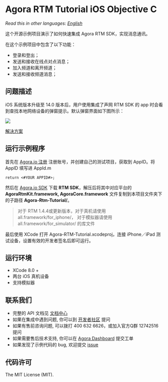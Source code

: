 # Agora RTM Tutorial iOS Objective C

*Read this in other languages: [English](README.md)*

这个开源示例项目演示了如何快速集成 Agora RTM SDK，实现消息通讯。

在这个示例项目中包含了以下功能：

- 登录和登出；
- 发送和接收在线点对点消息；
- 加入频道和离开频道；
- 发送和接收频道消息；

## 问题描述
iOS 系统版本升级至 14.0 版本后，用户使用集成了声网 RTM SDK 的 app 时会看到查找本地网络设备的弹窗提示。默认弹窗界面如下图所示：

![](../pictures/ios_14_privacy_zh.png)

[解决方案](https://docs.agora.io/cn/faq/local_network_privacy_rtm)

## 运行示例程序
首先在 [Agora.io 注册](https://dashboard.agora.io/cn/signup/) 注册账号，并创建自己的测试项目，获取到 AppID。将 AppID 填写进 AppId.m

```
return <#YOUR APPID#>;
```


然后在 [Agora.io SDK](https://www.agora.io/cn/download/) 下载 **RTM SDK**，解压后将其中对应平台的 **AgoraRtmKit.framework, AgoraCore.framework** 文件复制到本项目文件夹下的子路径 **Agora-Rtm-Tutorial/**。
> 对于 RTM 1.4.4或更新版本，对于真机请使用all.framework/for_iphone/， 对于模拟器请使用all.framework/for_simulator/ 的库文件

最后使用 XCode 打开 Agora-RTM-Tutorial.xcodeproj，连接 iPhone／iPad 测试设备，设置有效的开发者签名后即可运行。

## 运行环境
* XCode 8.0 +
* 两台 iOS 真机设备
* 支持模拟器

## 联系我们

- 完整的 API 文档见 [文档中心](https://docs.agora.io/cn/)
- 如果在集成中遇到问题, 你可以到 [开发者社区](https://dev.agora.io/cn/) 提问
- 如果有售前咨询问题, 可以拨打 400 632 6626，或加入官方Q群 12742516 提问
- 如果需要售后技术支持, 你可以在 [Agora Dashboard](https://dashboard.agora.io) 提交工单
- 如果发现了示例代码的 bug, 欢迎提交 [issue](https://github.com/AgoraIO/RTM/issues)

## 代码许可

The MIT License (MIT).
